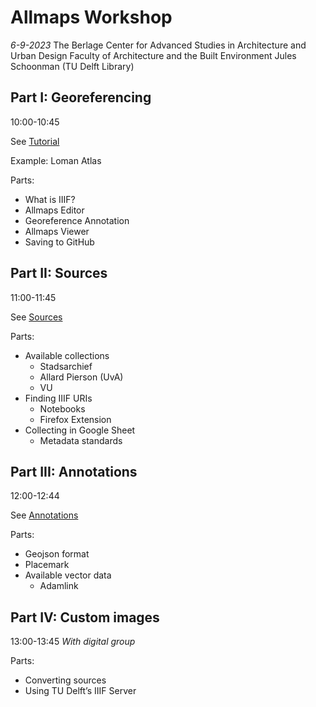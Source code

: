 # Allmaps Workshop
_6-9-2023_
The Berlage Center for Advanced Studies in Architecture and Urban Design
Faculty of Architecture and the Built Environment 
Jules Schoonman (TU Delft Library)

## Part I: Georeferencing
10:00-10:45

See [Tutorial](/TUTORIAL.md)

Example: Loman Atlas

Parts:
- What is IIIF?
- Allmaps Editor
- Georeference Annotation
- Allmaps Viewer
- Saving to GitHub

## Part II: Sources
11:00-11:45

See [Sources](/SOURCES.md)

Parts:
- Available collections
	- Stadsarchief
	- Allard Pierson (UvA)
	- VU
- Finding IIIF URIs
	- Notebooks
	- Firefox Extension
- Collecting in Google Sheet
	- Metadata standards

## Part III: Annotations
12:00-12:44

See [Annotations](/ANNOTATIONS.md)
 
Parts:
- Geojson format
- Placemark
- Available vector data
	- Adamlink

## Part IV: Custom images
13:00-13:45
_With digital group_

Parts:
- Converting sources
- Using TU Delft’s IIIF Server
